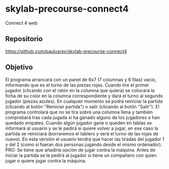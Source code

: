 # skylab-precourse-connect4

Connect 4 web

## Repositorio

https://github.com/paulusrex/skylab-precourse-connect4

## Objetivo

El programa arrancará con un panel de 6x7 (7 columnas y 6 filas) vacío, informando que es el turno de las piezas rojas. Cuando tire el primer jugador (clicando con el ratón en la columna que quiera) se colocará la ficha de su color en la columna correspondiente y dará el turno al segundo jugador (piezas azules).
En cualquier momento se podrá reiniciar la partida (clicando al botón "Reiniciar partida") o salir (clicando al botón "Salir").
El programa controlará que no se tira sobre una columna llena y también comprobará tras cada jugada si ha ganado alguno de los jugadores o han quedado empates.
Cuando algún jugador gane o queden en tablas se informará al usuario y se le pedirá si quiere volver a jugar, en ese caso la partida se reiniciará (borraremos el tablero y será el turno de las rojas de nuevo).
En esta versión el usuario tendrá que hacer las tiradas del jugador 1 y del 2 (como si fueran dos personas jugando desde el mismo ordenador).
PRO:
Se tiene que añadirla opción de jugar contra la máquina. Antes de iniciar la partida se le pedirá al jugador si tiene un compañero con quien jugar o quiere jugar contra la máquina.
